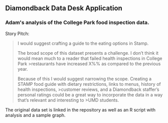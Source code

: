 ## Diamondback Data Desk Application

### Adam's analysis of the College Park food inspection data. 

Story Pitch:

> I would suggest crafting a guide to the eating options in Stamp. 
>
> The broad scope of this dataset presents a challenge. I don’t think it would mean much to a reader that failed health inspections in College Park >restaurants have increased X%% as compared to the previous year.
>
>Because of this I would suggest narrowing the scope. Creating a STAMP food guide with dietary restrictions, links to menus, history of health inspections, >customer reviews, and a Diamondback staffer’s personal ratings could be a great way to incorporate the data in a way that’s relevant and interesting to >UMD students.

The original data set is linked in the repository as well as an R script with analysis and a sample graph.
